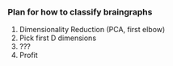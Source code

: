 ### Plan for how to classify braingraphs

1. Dimensionality Reduction (PCA, first elbow)
2. Pick first D dimensions
3. ???
4. Profit
